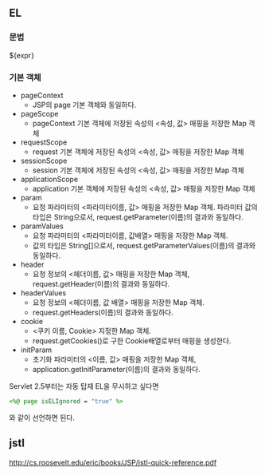 ## EL

### 문법

${expr}

### 기본 객체

- pageContext
    - JSP의 page 기본 객체와 동일하다.
- pageScope
    - pageContext 기본 객체에 저장된 속성의 <속성, 값> 매핑을 저장한 Map 객체
- requestScope
    - request 기본 객체에 저장된 속성의 <속성, 값> 매핑을 저장한 Map 객체
- sessionScope
    - session 기본 객체에 저장된 속성의 <속성, 값> 매핑을 저장한 Map 객체
- applicationScope
    - application 기본 객체에 저장된 속성의 <속성, 값> 매핑을 저장한 Map 객체
- param
    - 요청 파라미터의 <파라미터이름, 값> 매핑을 저장한 Map 객체. 파라미터 값의 타입은 String으로서, request.getParameter(이름)의 결과와 동일하다.
- paramValues
    - 요청 파라미터의 <파라미터이름, 값배열> 매핑을 저장한 Map 객체.
    - 값의 타입은 String[]으로서, request.getParameterValues(이름)의 결과와 동일하다.
- header
    - 요청 정보의 <헤더이름, 값> 매핑을 저장한 Map 객체, request.getHeader(이름)의 결과와 동일하다.
- headerValues
    - 요청 정보의 <헤더이름, 값 배열> 매핑을 저장한 Map 객체.
    - request.getHeaders(이름)의 결과와 동일하다.
- cookie
    - <쿠키 이름, Cookie> 지정한 Map 객체.
    - request.getCookies()로 구한 Cookie배열로부터 매핑을 생성한다.
- initParam
    - 초기화 파라미터의 <이름, 값> 매핑을 저장한 Map 객체,
    - application.getInitParameter(이름)의 결과와 동일하다.


Servlet 2.5부터는 자동 탑재
EL을 무시하고 싶다면

```jsp
<%@ page isELIgnored = "true" %> 
```

와 같이 선언하면 된다.


## jstl

http://cs.roosevelt.edu/eric/books/JSP/jstl-quick-reference.pdf